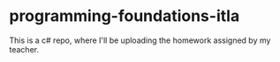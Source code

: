 # programming-foundations-itla
This is a c# repo, where I'll be uploading the homework assigned by my teacher.
